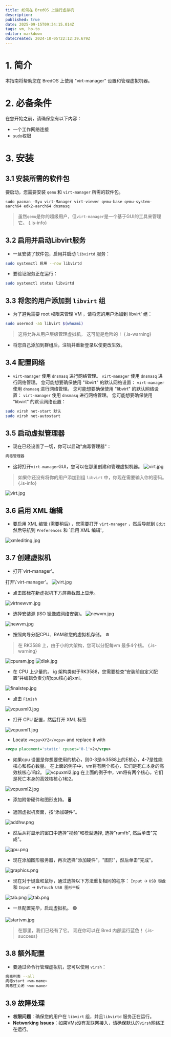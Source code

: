 ```yaml
---
title: 如何在 BredOS 上运行虚拟机
description:
published: true
date: 2025-09-15T09:34:15.014Z
tags: vm, ho-to
editor: markdown
dateCreated: 2024-10-05T22:12:39.679Z
---
```


# 1. 简介

本指南将帮助您在 BredOS 上使用 "virt-manager" 设置和管理虚拟机器。

# 2. 必备条件

在您开始之前，请确保您有以下内容：

- 一个工作网络连接
- `sudo`权限

# 3. 安装

## 3.1 安装所需的软件包

要启动，您需要安装 `qemu` 和 `virt-manager` 所需的软件包。

```
sudo pacman -Syu virt-Manager virt-viewer qemu-base qemu-system-aarch64 edk2-aarch64 dnsmasq 
```

> 虽然`qemu`是你的超级用户，但`virt-manager`是一个基于GUI的工具来管理它。
> {.is-info}

## 3.2 启用并启动Libvirt服务

- 一旦安装了软件包，启用并启动 `libvirtd` 服务：

```bash
sudo systemctl 启用 --now libvirtd
```

- 要验证服务正在运行：

```bash
sudo systemctl status libvirtd
```

## 3.3 将您的用户添加到 `libvirt` 组

- 为了避免需要 root 权限来管理 VM ，请将您的用户添加到 libvirt' 组：

```bash
sudo usermod -aG libvirt $(whoami)
```

> 这将允许从用户层级管理虚拟机。 这可能是危险的！
> {.is-warning}

- 将您自己添加到群组后，注销并重新登录以使更改生效。

## 3.4 配置网络

- `virt-manager` 使用 `dnsmasq` 进行网络管理。 `virt-manager` 使用 `dnsmasq` 进行网络管理。 您可能想要确保使用 "libvirt" 的默认网络设置： `virt-manager` 使用 `dnsmasq` 进行网络管理。 您可能想要确保使用 "libvirt" 的默认网络设置： `virt-manager` 使用 `dnsmasq` 进行网络管理。 您可能想要确保使用 "libvirt" 的默认网络设置：

```bash
sudo virsh net-start 默认
sudo virsh net-autostart
```

## 3.5 启动虚拟管理器

- 现在已经设置了一切，你可以启动"病毒管理器"：

```bash
病毒管理器
```

- 这将打开`virt-manager`GUI，您可以在那里创建和管理虚拟机器。
  ![virt.jpg](/vms/virt.jpg)

> 如果你还没有将你的用户添加到组 `libvirt` 中，你现在需要输入你的密码。
> {.is-info}

![virt.jpg](/vms/virt.jpg)

## 3.6 启用 XML 编辑

- 要启用 XML 编辑 (需要稍后) ，您需要打开 `virt-manager` ，然后导航到 `Edit` 然后导航到 `Preferences` 和 \`启用 XML 编辑'。

![xmlediting.jpg](/vms/xmlediting.jpg)

## 3.7 创建虚拟机

- 打开\`virt-manager'。

打开\\`virt-manager'。
![virt.jpg](/vms/virt.jpg)

- 点击图标在新虚拟机下方屏幕截图上显示。

![virtnewvm.jpg](/vms/virtnewvm.jpg)

- 选择安装源 (ISO 镜像或网络安装)。
  ![newvm.jpg](/vms/newvm.jpg)

![newvm.jpg](/vms/newvm.jpg)

- 按照向导分配CPU、RAM和您的虚拟机存储。 ⚙️

> 在 RK3588 上，由于小的大架构，您可以分配每vm 最多4个核。
> {.is-warning}

![cpuram.jpg](/vms/cpuram.jpg)
![disk.jpg](/vms/disk.jpg)

- 在 CPU 上少量的。 ig 架构类似于RK3588，您需要检查“安装前自定义配置”并编辑负责分配cpu核心的xml。

![finalstep.jpg](/vms/finalstep.jpg)

- 点击 `Finish`

![vcpuxml0.jpg](/vms/vcpuxml0.jpg)

- 打开 CPU 配置，然后打开 XML 标签

![vcpuxml1.jpg](/vms/vcpuxml1.jpg)

- Locate `<vcpu>XYZ</vcpu>` and replace it with

```xml
<vcpu placement='static' cpuset='0-1'>2</vcpu>
```

- 如果cpu 设置是你想要使用的核心，则0-3是rk3588上的E核心，4-7是性能核心和核心数量。 在上面的例子中，vm将有两个核心，它们是死亡本身的高效核核心1和2。
  ![vcpuxml2.jpg](/vms/vcpuxml2.jpg) 在上面的例子中，vm将有两个核心，它们是死亡本身的高效核核心1和2。

![vcpuxml2.jpg](/vms/vcpuxml2.jpg)

- 添加附带硬件和图形支持。 🖥️

- 返回虚拟机页面，按“添加硬件”。

![addhw.png](/vms/addhw.png)

- 然后从将显示的窗口中选择"视频"和模型选择, 选择"ramfb", 然后单击"完成"。

![gpu.png](/vms/gpu.png)

- 现在添加图形服务器，再次选择"添加硬件"，"图形"，然后单击"完成"。

![graphics.png](/vms/graphics.png)

- 现在对于键盘和鼠标，通过选择以下方法重复相同的程序：
  `Input` -> `USB 键盘` 和 `Input` -> `EvTouch USB 图形平板`

![tab.png](/vms/kb.png)
![tab.png](/vms/tab.png)

- 一旦配置完毕，启动虚拟机。 🟢

![startvm.jpg](/vms/startvm.jpg)

> 在那里，我们已经有了它。 现在你可以在 Bred 内部运行蓝色！
> {.is-success}

## 3.8 额外配置

- 要通过命令行管理虚拟机，您可以使用 `virsh`：

```bash
病毒列表 --all
病毒start <vm-name>
病毒性关闭 <vm-name>
```

## 3.9 故障处理

- **权限问题**：确保您的用户在 `libvirt` 组，并且`libvirtd` 服务正在运行。
- **Networking Issues**：如果VMs没有互联网接入，请确保默认的`virsh`网络正在运行。

